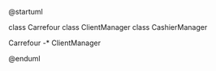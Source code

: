 @startuml

class Carrefour
class ClientManager
class CashierManager

Carrefour -\* ClientManager

@enduml
